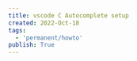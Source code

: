 ```yaml
---
title: vscode C Autocomplete setup
created: 2022-Oct-18
tags:
  - 'permanent/howto'
publish: True
---
```







